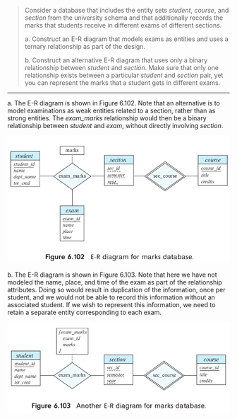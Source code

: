 > Consider a database that includes the entity sets
> _student_, _course_, and _section_ from the 
> university schema and that additionally records
> the marks that students receive in different 
> exams of different sections. 
> 
> a. Construct an E-R diagram that models exams
> as entities and uses a ternary relationship
> as part of the design.
> 
> b. Construct an alternative E-R diagram that uses
> only a binary relationship between _student_ and 
> _section_. Make sure that only one relationship 
> exists between a particular _student_ and _section_
> pair, yet you can represent the marks that a student
> gets in different exams. 

--------------------------------

a. The E-R diagram is shown in Figure 6.102. Note that
an alternative is to model examinations as weak 
entities related to a section, rather than as strong
entities. The _exam_marks_ relationship would then be a 
binary relationship between _student_ and _exam_,
without directly involving _section_.

<img src="Figure_6.102.png"/>

b. The E-R diagram is shown in Figure 6.103. Note 
that here we have not modeled the name, place, and 
time of the exam as part of the relationship 
attributes. Doing so would result in duplication of 
the information, once per student, and we would 
not be able to record this information without
an associated student. If we wish to represent this
information, we need to retain a separate entity
corresponding to each exam.

<img src="Figure_6.103.png"/>
